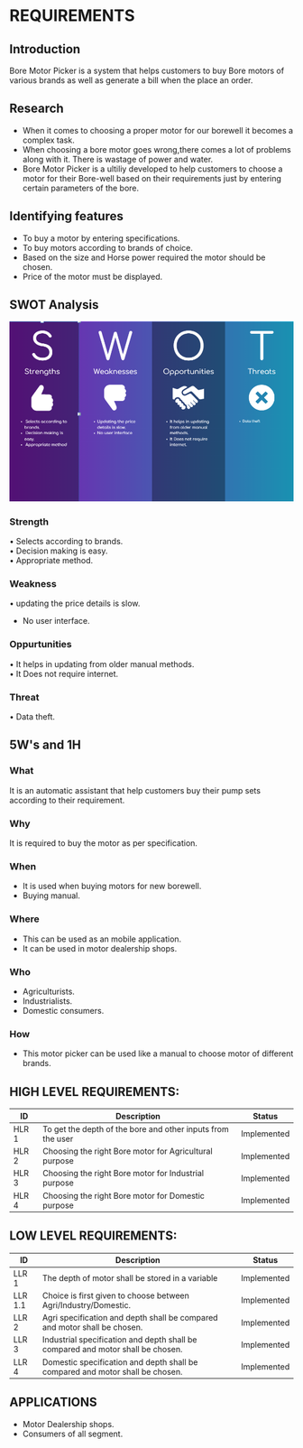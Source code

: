 # REQUIREMENTS

## Introduction
  Bore Motor Picker is a system that helps customers to buy Bore motors of various brands as well as generate a bill when the place an order.
## Research
* When it comes to choosing a proper motor for our borewell it becomes a complex task.
* When choosing a bore motor goes wrong,there comes a lot of problems along with it. There is wastage of power and water.
* Bore Motor Picker is a ultiliy developed to help customers to choose a motor for their Bore-well based on their requirements just by entering certain parameters of the bore.

## Identifying features
*  To buy a motor by entering specifications.
*  To buy motors according to brands of choice.
*  Based on the size and Horse power required  the motor should be chosen.
*  Price of the motor must be displayed.

## SWOT Analysis

![](/6_ImagesAndVideos/SWOT.png)

### Strength
•	Selects according to brands.    
•	Decision making is easy.      
•	Appropriate method.   

### Weakness
•	updating the price details is slow.   
* No user interface.


### Oppurtunities
•   It helps in updating from older manual methods.   
•   It Does not require internet.   

### Threat
•	Data theft.

## 5W's and 1H

### What
   It is an automatic assistant that help customers buy their pump sets according to their requirement.
   
### Why
   It is required to buy the motor as per specification.
       
### When
   * It is used when buying motors for new borewell.  
   * Buying manual. 
       
### Where
   * This can be used as an mobile application.
   * It can be used in motor dealership shops.
       
### Who
   * Agriculturists.
   * Industrialists.
   * Domestic consumers.
       
### How
   * This motor picker can be used like a manual to choose motor of different brands.



## **HIGH LEVEL REQUIREMENTS:**                                                                   


ID     | Description                                                |Status  |
-------| -----------------------------------------------------------|--------|
HLR 1  |To get the depth of the bore and other inputs from the user |Implemented|
HLR 2  |Choosing the right Bore motor for Agricultural purpose      |Implemented|
HLR 3  |Choosing the right Bore motor for Industrial purpose        |Implemented|
HLR 4  |Choosing the right Bore motor for Domestic purpose          |Implemented|

##  **LOW LEVEL REQUIREMENTS:**
 
 ID     | Description                                                      |Status  |
--------| -----------------------------------------------------------------|--------|
LLR 1   | The depth of motor shall be stored in a variable                 |Implemented|
LLR 1.1 | Choice is first given to choose between Agri/Industry/Domestic.  |Implemented|
LLR 2   |  Agri specification and depth shall be compared and motor shall be chosen.         |Implemented|
LLR 3   |  Industrial specification and depth shall be compared and motor shall be chosen.   |Implemented|
LLR 4   |  Domestic specification and depth shall be compared and motor shall be chosen.     |Implemented|




## APPLICATIONS
*  Motor Dealership shops.
*  Consumers of all segment.

 

     





